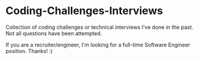 # Coding-Challenges-Interviews

Collection of coding challenges or technical interviews I've done in the past. Not all questions have been attempted.

If you are a recruiter/engineer, I'm looking for a full-time Software Engineer position. Thanks! :)
